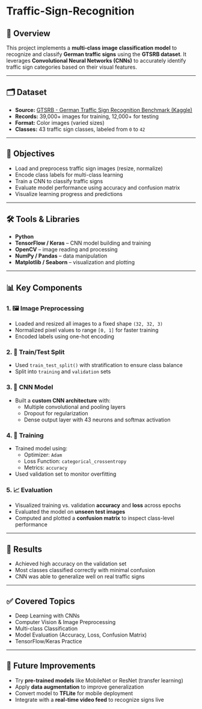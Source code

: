 # Traffic-Sign-Recognition

## 📌 Overview

This project implements a **multi-class image classification model** to recognize and classify **German traffic signs** using the **GTSRB dataset**. It leverages **Convolutional Neural Networks (CNNs)** to accurately identify traffic sign categories based on their visual features.

---

## 🗂️ Dataset

- **Source:** [GTSRB - German Traffic Sign Recognition Benchmark (Kaggle)](https://www.kaggle.com/datasets/meowmeowmeowmeowmeow/gtsrb-german-traffic-sign)
- **Records:** 39,000+ images for training, 12,000+ for testing
- **Format:** Color images (varied sizes)
- **Classes:** 43 traffic sign classes, labeled from `0` to `42`

---

## 🎯 Objectives

- Load and preprocess traffic sign images (resize, normalize)
- Encode class labels for multi-class learning
- Train a CNN to classify traffic signs
- Evaluate model performance using accuracy and confusion matrix
- Visualize learning progress and predictions

---

## 🛠️ Tools & Libraries

- **Python**
- **TensorFlow / Keras** – CNN model building and training
- **OpenCV** – image reading and processing
- **NumPy / Pandas** – data manipulation
- **Matplotlib / Seaborn** – visualization and plotting

---

## 📊 Key Components

### 1. 🖼️ Image Preprocessing

- Loaded and resized all images to a fixed shape `(32, 32, 3)`
- Normalized pixel values to range `[0, 1]` for faster training
- Encoded labels using one-hot encoding

### 2. 🔁 Train/Test Split

- Used `train_test_split()` with stratification to ensure class balance
- Split into `training` and `validation` sets

### 3. 🧠 CNN Model

- Built a **custom CNN architecture** with:
  - Multiple convolutional and pooling layers
  - Dropout for regularization
  - Dense output layer with 43 neurons and softmax activation

### 4. 🚂 Training

- Trained model using:
  - Optimizer: `Adam`
  - Loss Function: `categorical_crossentropy`
  - Metrics: `accuracy`
- Used validation set to monitor overfitting

### 5. 📈 Evaluation

- Visualized training vs. validation **accuracy** and **loss** across epochs
- Evaluated the model on **unseen test images**
- Computed and plotted a **confusion matrix** to inspect class-level performance

---

## 🧠 Results

- Achieved high accuracy on the validation set
- Most classes classified correctly with minimal confusion
- CNN was able to generalize well on real traffic signs

---

## ✅ Covered Topics

- Deep Learning with CNNs
- Computer Vision & Image Preprocessing
- Multi-class Classification
- Model Evaluation (Accuracy, Loss, Confusion Matrix)
- TensorFlow/Keras Practice

---

## 🏁 Future Improvements

- Try **pre-trained models** like MobileNet or ResNet (transfer learning)
- Apply **data augmentation** to improve generalization
- Convert model to **TFLite** for mobile deployment
- Integrate with a **real-time video feed** to recognize signs live

